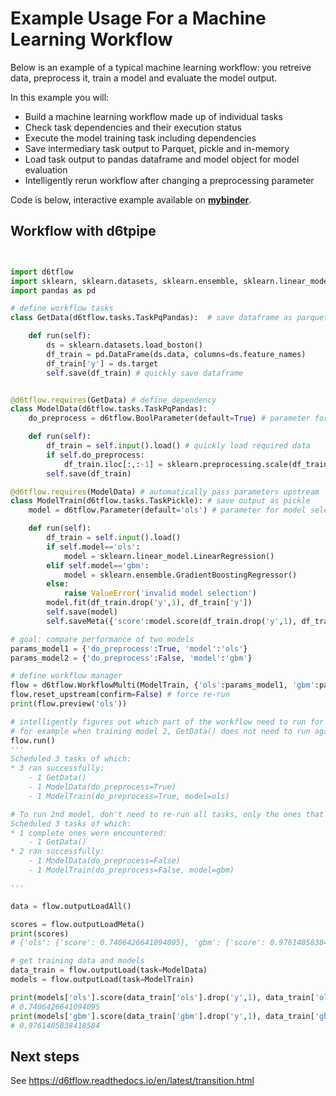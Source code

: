 # Example Usage For a Machine Learning Workflow

Below is an example of a typical machine learning workflow: you retreive data, preprocess it, train a model and evaluate the model output.

In this example you will:
* Build a machine learning workflow made up of individual tasks
* Check task dependencies and their execution status
* Execute the model training task including dependencies
* Save intermediary task output to Parquet, pickle and in-memory
* Load task output to pandas dataframe and model object for model evaluation
* Intelligently rerun workflow after changing a preprocessing parameter

Code is below, interactive example available on **[mybinder](http://tiny.cc/d6tflow-start-interactive)**.

## Workflow with d6tpipe

```python


import d6tflow
import sklearn, sklearn.datasets, sklearn.ensemble, sklearn.linear_model
import pandas as pd

# define workflow tasks
class GetData(d6tflow.tasks.TaskPqPandas):  # save dataframe as parquet

    def run(self):
        ds = sklearn.datasets.load_boston()
        df_train = pd.DataFrame(ds.data, columns=ds.feature_names)
        df_train['y'] = ds.target
        self.save(df_train) # quickly save dataframe


@d6tflow.requires(GetData) # define dependency
class ModelData(d6tflow.tasks.TaskPqPandas):
    do_preprocess = d6tflow.BoolParameter(default=True) # parameter for preprocessing yes/no

    def run(self):
        df_train = self.input().load() # quickly load required data
        if self.do_preprocess:
            df_train.iloc[:,:-1] = sklearn.preprocessing.scale(df_train.iloc[:,:-1])
        self.save(df_train)

@d6tflow.requires(ModelData) # automatically pass parameters upstream
class ModelTrain(d6tflow.tasks.TaskPickle): # save output as pickle
    model = d6tflow.Parameter(default='ols') # parameter for model selection

    def run(self):
        df_train = self.input().load()
        if self.model=='ols':
            model = sklearn.linear_model.LinearRegression()
        elif self.model=='gbm':
            model = sklearn.ensemble.GradientBoostingRegressor()
        else:
            raise ValueError('invalid model selection')
        model.fit(df_train.drop('y',1), df_train['y'])
        self.save(model)
        self.saveMeta({'score':model.score(df_train.drop('y',1), df_train['y'])})

# goal: compare performance of two models
params_model1 = {'do_preprocess':True, 'model':'ols'}
params_model2 = {'do_preprocess':False, 'model':'gbm'}

# define workflow manager
flow = d6tflow.WorkflowMulti(ModelTrain, {'ols':params_model1, 'gbm':params_model2})
flow.reset_upstream(confirm=False) # force re-run
print(flow.preview('ols'))

# intelligently figures out which part of the workflow need to run for each model
# for example when training model 2, GetData() does not need to run again
flow.run()
'''
Scheduled 3 tasks of which:
* 3 ran successfully:
    - 1 GetData()
    - 1 ModelData(do_preprocess=True)
    - 1 ModelTrain(do_preprocess=True, model=ols)

# To run 2nd model, don't need to re-run all tasks, only the ones that changed
Scheduled 3 tasks of which:
* 1 complete ones were encountered:
    - 1 GetData()
* 2 ran successfully:
    - 1 ModelData(do_preprocess=False)
    - 1 ModelTrain(do_preprocess=False, model=gbm)

'''

data = flow.outputLoadAll()

scores = flow.outputLoadMeta()
print(scores)
# {'ols': {'score': 0.7406426641094095}, 'gbm': {'score': 0.9761405838418584}}

# get training data and models
data_train = flow.outputLoad(task=ModelData)
models = flow.outputLoad(task=ModelTrain)

print(models['ols'].score(data_train['ols'].drop('y',1), data_train['ols']['y']))
# 0.7406426641094095
print(models['gbm'].score(data_train['gbm'].drop('y',1), data_train['gbm']['y']))
# 0.9761405838418584

```

## Next steps

See https://d6tflow.readthedocs.io/en/latest/transition.html
